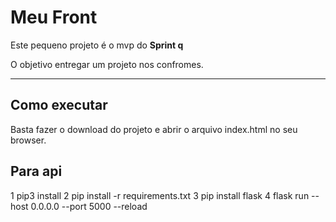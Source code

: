 # Meu Front

Este pequeno projeto é o mvp do **Sprint q** 

O objetivo entregar um projeto nos confromes.

---
## Como executar

Basta fazer o download do projeto e abrir o arquivo index.html no seu browser.

## Para api


1 pip3 install
2 pip install -r requirements.txt
3 pip install flask
4 flask run --host 0.0.0.0 --port 5000 --reload